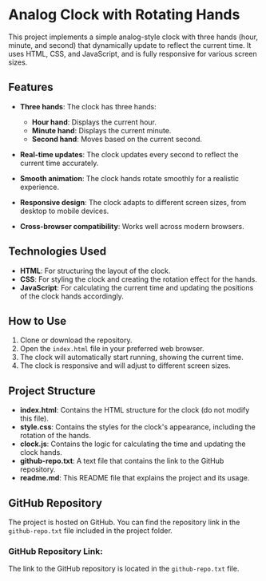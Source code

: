 # Analog Clock with Rotating Hands

This project implements a simple analog-style clock with three hands (hour, minute, and second) that dynamically update to reflect the current time. It uses HTML, CSS, and JavaScript, and is fully responsive for various screen sizes.

## Features

- **Three hands**: The clock has three hands:
  - **Hour hand**: Displays the current hour.
  - **Minute hand**: Displays the current minute.
  - **Second hand**: Moves based on the current second.
  
- **Real-time updates**: The clock updates every second to reflect the current time accurately.
- **Smooth animation**: The clock hands rotate smoothly for a realistic experience.
- **Responsive design**: The clock adapts to different screen sizes, from desktop to mobile devices.
- **Cross-browser compatibility**: Works well across modern browsers.

## Technologies Used

- **HTML**: For structuring the layout of the clock.
- **CSS**: For styling the clock and creating the rotation effect for the hands.
- **JavaScript**: For calculating the current time and updating the positions of the clock hands accordingly.

## How to Use

1. Clone or download the repository.
2. Open the `index.html` file in your preferred web browser.
3. The clock will automatically start running, showing the current time.
4. The clock is responsive and will adjust to different screen sizes.

## Project Structure

- **index.html**: Contains the HTML structure for the clock (do not modify this file).
- **style.css**: Contains the styles for the clock's appearance, including the rotation of the hands.
- **clock.js**: Contains the logic for calculating the time and updating the clock hands.
- **github-repo.txt**: A text file that contains the link to the GitHub repository.
- **readme.md**: This README file that explains the project and its usage.

## GitHub Repository

The project is hosted on GitHub. You can find the repository link in the `github-repo.txt` file included in the project folder.

### GitHub Repository Link:
The link to the GitHub repository is located in the `github-repo.txt` file.
